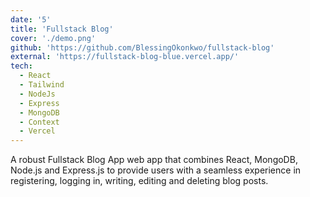 ```yaml
---
date: '5'
title: 'Fullstack Blog'
cover: './demo.png'
github: 'https://github.com/BlessingOkonkwo/fullstack-blog'
external: 'https://fullstack-blog-blue.vercel.app/'
tech:
  - React
  - Tailwind
  - NodeJs
  - Express
  - MongoDB
  - Context
  - Vercel
---
```


A robust Fullstack Blog App web app that combines React, MongoDB, Node.js and Express.js to provide users with a seamless experience in registering, logging in, writing, editing and deleting blog posts.

